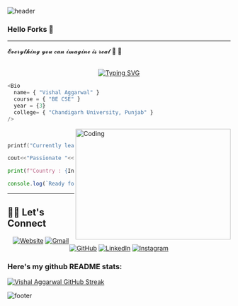 
![header](https://capsule-render.vercel.app/api?type=waving&color=gradient&height=300&section=header&text=Vishal%20Aggarwal&fontSize=90&fontColor=000000)
### Hello Forks <Forks/> 👋
------------------
 

</a>  𝓔𝓿𝓮𝓻𝔂𝓽𝓱𝓲𝓷𝓰 𝔂𝓸𝓾 𝓬𝓪𝓷 𝓲𝓶𝓪𝓰𝓲𝓷𝓮 𝓲𝓼 𝓻𝓮𝓪𝓵 💯 💯 <br><br>

<p align="center">
  <a href="https://git.io/typing-svg"><img src="https://readme-typing-svg.herokuapp.com?font=lucida+handwriting&pause=1000&color=F7E625&width=435&lines=I+am+Vishal+Aggarwal;Currently+pursuing+BE+in+CSE;Flutter+Developer;Web-+Dev;Loves+Music;Loves+to+learn+new+Things" alt="Typing SVG" /></a>
</p>

```js
<Bio 
  name= { "Vishal Aggarwal" }
  course = { "BE CSE" }
  year = {3}
  college= { "Chandigarh University, Punjab" } 
/>
```

<img align="right" alt="Coding" src="https://camo.githubusercontent.com/5ddf73ad3a205111cf8c686f687fc216c2946a75005718c8da5b837ad9de78c9/68747470733a2f2f7468756d62732e6766796361742e636f6d2f4576696c4e657874446576696c666973682d736d616c6c2e676966" width="350" height="250" /><br> 

```c
printf("Currently learning %s", "Flutter Development | Firebase");
```
```c++
cout<<"Passionate "<< "Learner" <<endl;
```
```python
print(f"Country : {India}")
```
```js
console.log(`Ready for Fire !!!`);
```
------------------




  ## 🙋‍♀️ Let's Connect
<p align="center">
  <a href="https://vishal-aggarwal-portfolio.web.app/"><img src="https://img.icons8.com/bubbles/50/000000/web.png" alt="Website"/></a>
	<a href="mailto:aggarwalvishal0305@gmail.com"><img src="https://img.icons8.com/bubbles/50/000000/gmail.png" alt="Gmail"/></a>
	<a href="https://github.com/Vishal-Aggarwal0305"><img src="https://img.icons8.com/bubbles/50/000000/github.png" alt="GitHub"/></a>
	<a href="https://www.linkedin.com/in/vishalaggarwal0305"><img src="https://img.icons8.com/bubbles/50/000000/linkedin.png" alt="LinkedIn"/></a>
	<a href="https://instagram.com/vishaaal.l"><img src="https://img.icons8.com/bubbles/50/000000/instagram.png" alt="Instagram"/></a>
	
	
	
	
</p>

### Here's my github README stats:

[![Vishal Aggarwal GitHub Streak](https://streak-stats.demolab.com?user=Vishal-Aggarwal0305&theme=python-dark)](https://git.io/streak-stats)



![footer](https://capsule-render.vercel.app/api?type=waving&color=gradient&height=250&section=footer&fontSize=90)
